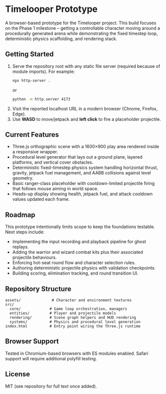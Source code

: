 # Timelooper Prototype

A browser-based prototype for the Timelooper project. This build focuses on the Phase 1 milestone – getting a controllable character moving around a procedurally generated arena while demonstrating the fixed timestep loop, deterministic physics scaffolding, and rendering stack.

## Getting Started

1. Serve the repository root with any static file server (required because of module imports). For example:
   ```bash
   npx http-server .
   ```
   or
   ```bash
   python -m http.server 4173
   ```
2. Visit the reported localhost URL in a modern browser (Chrome, Firefox, Edge).
3. Use **WASD** to move/jetpack and **left click** to fire a placeholder projectile.

## Current Features

- Three.js orthographic scene with a 1600×900 play area rendered inside a responsive wrapper.
- Procedural level generator that lays out a ground plane, layered platforms, and vertical cover obstacles.
- Deterministic fixed-timestep physics system handling horizontal thrust, gravity, jetpack fuel management, and AABB collisions against level geometry.
- Basic ranger-class placeholder with cooldown-limited projectile firing that follows mouse aiming in world space.
- Heads-up display showing health, jetpack fuel, and attack cooldown values updated each frame.

## Roadmap

This prototype intentionally limits scope to keep the foundations testable. Next steps include:

- Implementing the input recording and playback pipeline for ghost replays.
- Adding the warrior and wizard combat kits plus their associated projectile behaviours.
- Enforcing hot-seat round flow and character selection rules.
- Authoring deterministic projectile physics with validation checkpoints.
- Building scoring, elimination tracking, and round transition UI.

## Repository Structure

```
assets/              # Character and environment textures
src/
  core/             # Game loop orchestration, managers
  entities/         # Player and projectile models
  rendering/        # Scene graph helpers and HUD rendering
  systems/          # Physics and procedural level generation
index.html          # Entry point wiring the Three.js runtime
```

## Browser Support

Tested in Chromium-based browsers with ES modules enabled. Safari support will require additional polyfill testing.

## License

MIT (see repository for full text once added).
